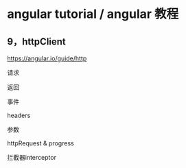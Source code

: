 # angular tutorial  / angular 教程

## 9，httpClient

https://angular.io/guide/http


请求


返回


事件

headers


参数


httpRequest  &  progress



拦截器interceptor